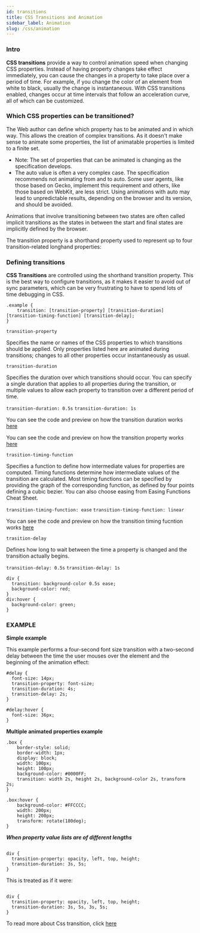 ```yaml
---
id: transitions
title: CSS Transitions and Animation
sidebar_label: Animation
slug: /css/animation
---
```


### Intro

**CSS transitions** provide a way to control animation speed when changing CSS properties. Instead of having property changes take effect immediately, you can cause the changes in a property to take place over a period of time. For example, if you change the color of an element from white to black, usually the change is instantaneous. With CSS transitions enabled, changes occur at time intervals that follow an acceleration curve, all of which can be customized.


### Which CSS properties can be transitioned?

The Web author can define which property has to be animated and in which way. This allows the creation of complex transitions. As it doesn't make sense to animate some properties, the list of animatable properties is limited to a finite set.


- Note: The set of properties that can be animated is changing as the specification develops.
- The auto value is often a very complex case. The specification recommends not animating from and to auto. Some user agents, like those based on Gecko, implement this requirement and others, like those based on WebKit, are less strict. Using animations with auto may lead to unpredictable results, depending on the browser and its version, and should be avoided.



Animations that involve transitioning between two states are often called implicit transitions as the states in between the start and final states are implicitly defined by the browser.

The transition property is a shorthand property used to represent up to four transition-related longhand properties:


### Defining transitions


**CSS Transitions** are controlled using the shorthand transition property. This is the best way to configure transitions, as it makes it easier to avoid out of sync parameters, which can be very frustrating to have to spend lots of time debugging in CSS.


````
.example {
    transition: [transition-property] [transition-duration] [transition-timing-function] [transition-delay];
}

````


```transition-property```

Specifies the name or names of the CSS properties to which transitions should be applied. Only properties listed here are animated during transitions; changes to all other properties occur instantaneously as usual.


```transition-duration```

Specifies the duration over which transitions should occur. You can specify a single duration that applies to all properties during the transition, or multiple values to allow each property to transition over a different period of time.

```transition-duration: 0.5s``` ```transition-duration: 1s```

You can see the code and preview on how the transition duration works 
[here](https://css-tricks.com/almanac/properties/t/transition-duration/)

You can see the code and preview on how the transition property works  [here](https://css-tricks.com/almanac/properties/t/transition-property/)   


```trasition-timing-function```

Specifies a function to define how intermediate values for properties are computed. Timing functions determine how intermediate values of the transition are calculated. Most timing functions can be specified by providing the graph of the corresponding function, as defined by four points defining a cubic bezier. You can also choose easing from Easing Functions Cheat Sheet.


```transition-timing-function: ease``` ```transition-timing-function: linear```

You can see the code and preview on how the transition timing fucntion works 
[here](https://css-tricks.com/almanac/properties/t/transition-timing-function/)


```trasition-delay```

Defines how long to wait between the time a property is changed and the transition actually begins.


```transition-delay: 0.5s``` ```transition-delay: 1s```



```
div {
  transition: background-color 0.5s ease;
  background-color: red;
}
div:hover {
  background-color: green;
}

```


### EXAMPLE

**Simple example**

This example performs a four-second font size transition with a two-second delay between the time the user mouses over the element and the beginning of the animation effect:

```
#delay {
  font-size: 14px;
  transition-property: font-size;
  transition-duration: 4s;
  transition-delay: 2s;
}

#delay:hover {
  font-size: 36px;
}

```

**Multiple animated properties example**

```
.box {
    border-style: solid;
    border-width: 1px;
    display: block;
    width: 100px;
    height: 100px;
    background-color: #0000FF;
    transition: width 2s, height 2s, background-color 2s, transform 2s;
}

.box:hover {
    background-color: #FFCCCC;
    width: 200px;
    height: 200px;
    transform: rotate(180deg);
}

```

***When property value lists are of different lengths***

```

div {
  transition-property: opacity, left, top, height;
  transition-duration: 3s, 5s;
}

```

This is treated as if it were:

```

div {
  transition-property: opacity, left, top, height;
  transition-duration: 3s, 5s, 3s, 5s;
}

```


To read more about Css transition, click [here](https://learn.shayhowe.com/advanced-html-css/transitions-animations/)
